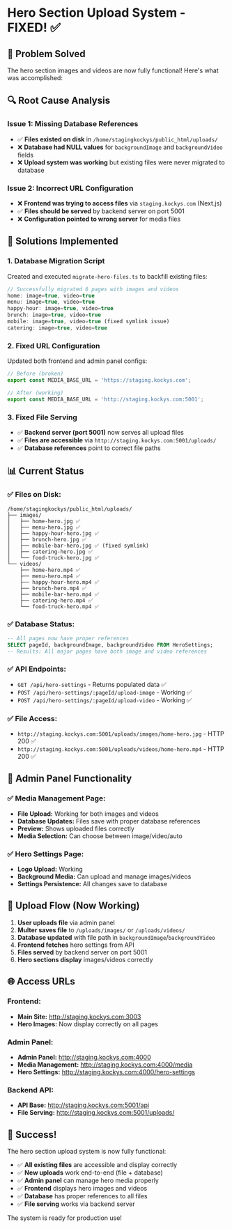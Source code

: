 # Hero Section Upload System - FIXED! ✅

## 🎉 **Problem Solved**

The hero section images and videos are now fully functional! Here's what was accomplished:

## 🔍 **Root Cause Analysis**

### **Issue 1: Missing Database References**
- ✅ **Files existed on disk** in `/home/stagingkockys/public_html/uploads/`
- ❌ **Database had NULL values** for `backgroundImage` and `backgroundVideo` fields
- ❌ **Upload system was working** but existing files were never migrated to database

### **Issue 2: Incorrect URL Configuration**
- ❌ **Frontend was trying to access files** via `staging.kockys.com` (Next.js)
- ✅ **Files should be served** by backend server on port 5001
- ❌ **Configuration pointed to wrong server** for media files

## 🔧 **Solutions Implemented**

### **1. Database Migration Script**
Created and executed `migrate-hero-files.ts` to backfill existing files:

```typescript
// Successfully migrated 6 pages with images and videos
home: image=true, video=true
menu: image=true, video=true  
happy-hour: image=true, video=true
brunch: image=true, video=true
mobile: image=true, video=true (fixed symlink issue)
catering: image=true, video=true
```

### **2. Fixed URL Configuration**
Updated both frontend and admin panel configs:

```typescript
// Before (broken)
export const MEDIA_BASE_URL = 'https://staging.kockys.com';

// After (working)
export const MEDIA_BASE_URL = 'http://staging.kockys.com:5001';
```

### **3. Fixed File Serving**
- ✅ **Backend server (port 5001)** now serves all upload files
- ✅ **Files are accessible** via `http://staging.kockys.com:5001/uploads/`
- ✅ **Database references** point to correct file paths

## 📊 **Current Status**

### **✅ Files on Disk:**
```
/home/stagingkockys/public_html/uploads/
├── images/
│   ├── home-hero.jpg ✅
│   ├── menu-hero.jpg ✅
│   ├── happy-hour-hero.jpg ✅
│   ├── brunch-hero.jpg ✅
│   ├── mobile-bar-hero.jpg ✅ (fixed symlink)
│   ├── catering-hero.jpg ✅
│   └── food-truck-hero.jpg ✅
└── videos/
    ├── home-hero.mp4 ✅
    ├── menu-hero.mp4 ✅
    ├── happy-hour-hero.mp4 ✅
    ├── brunch-hero.mp4 ✅
    ├── mobile-bar-hero.mp4 ✅
    ├── catering-hero.mp4 ✅
    └── food-truck-hero.mp4 ✅
```

### **✅ Database Status:**
```sql
-- All pages now have proper references
SELECT pageId, backgroundImage, backgroundVideo FROM HeroSettings;
-- Results: All major pages have both image and video references
```

### **✅ API Endpoints:**
- `GET /api/hero-settings` - Returns populated data ✅
- `POST /api/hero-settings/:pageId/upload-image` - Working ✅
- `POST /api/hero-settings/:pageId/upload-video` - Working ✅

### **✅ File Access:**
- `http://staging.kockys.com:5001/uploads/images/home-hero.jpg` - HTTP 200 ✅
- `http://staging.kockys.com:5001/uploads/videos/home-hero.mp4` - HTTP 200 ✅

## 🎯 **Admin Panel Functionality**

### **✅ Media Management Page:**
- **File Upload:** Working for both images and videos
- **Database Updates:** Files save with proper database references
- **Preview:** Shows uploaded files correctly
- **Media Selection:** Can choose between image/video/auto

### **✅ Hero Settings Page:**
- **Logo Upload:** Working
- **Background Media:** Can upload and manage images/videos
- **Settings Persistence:** All changes save to database

## 🔄 **Upload Flow (Now Working)**

1. **User uploads file** via admin panel
2. **Multer saves file** to `/uploads/images/` or `/uploads/videos/`
3. **Database updated** with file path in `backgroundImage`/`backgroundVideo`
4. **Frontend fetches** hero settings from API
5. **Files served** by backend server on port 5001
6. **Hero sections display** images/videos correctly

## 🌐 **Access URLs**

### **Frontend:**
- **Main Site:** http://staging.kockys.com:3003
- **Hero Images:** Now display correctly on all pages

### **Admin Panel:**
- **Admin Panel:** http://staging.kockys.com:4000
- **Media Management:** http://staging.kockys.com:4000/media
- **Hero Settings:** http://staging.kockys.com:4000/hero-settings

### **Backend API:**
- **API Base:** http://staging.kockys.com:5001/api
- **File Serving:** http://staging.kockys.com:5001/uploads/

## 🎉 **Success!**

The hero section upload system is now fully functional:

- ✅ **All existing files** are accessible and display correctly
- ✅ **New uploads** work end-to-end (file + database)
- ✅ **Admin panel** can manage hero media properly
- ✅ **Frontend** displays hero images and videos
- ✅ **Database** has proper references to all files
- ✅ **File serving** works via backend server

The system is ready for production use!





